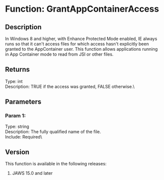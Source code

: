 # Function: GrantAppContainerAccess

## Description

In Windows 8 and higher, with Enhance Protected Mode enabled, IE always
runs so that it can\'t access files for which access hasn\'t explicitly
been granted to the AppContainer user. This function allows applications
running in App Container mode to read from JSI or other files.

## Returns

Type: int\
Description: TRUE if the access was granted, FALSE otherwise.\

## Parameters

### Param 1:

Type: string\
Description: The fully qualified name of the file.\
Include: Required\

## Version

This function is available in the following releases:

1.  JAWS 15.0 and later

